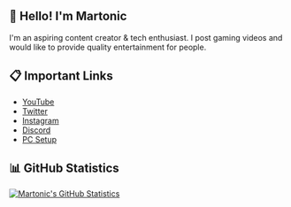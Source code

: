 ## 👋 Hello! I'm Martonic

I'm an aspiring content creator & tech enthusiast. I post gaming videos and would like to provide quality entertainment for people.

## 📋 Important Links

- [YouTube](https://www.youtube.com/channel/UCSu3KBw1aWSYearxD7l_ZjQ)
- [Twitter](https://twitter.com/ItsMartonic)
- [Instagram](https://www.instagram.com/itsmartonic/?hl=en)
- [Discord](https://discord.gg/R5nzBEmv8d)
- [PC Setup](https://pcpartpicker.com/list/HTRKCz)

## 📊 GitHub Statistics


[![Martonic's GitHub Statistics](https://github-readme-stats.vercel.app/api?username=ItsMartonic&show_icons=true&theme=github_dark)](https://github.com/anuraghazra/github-readme-stats)
